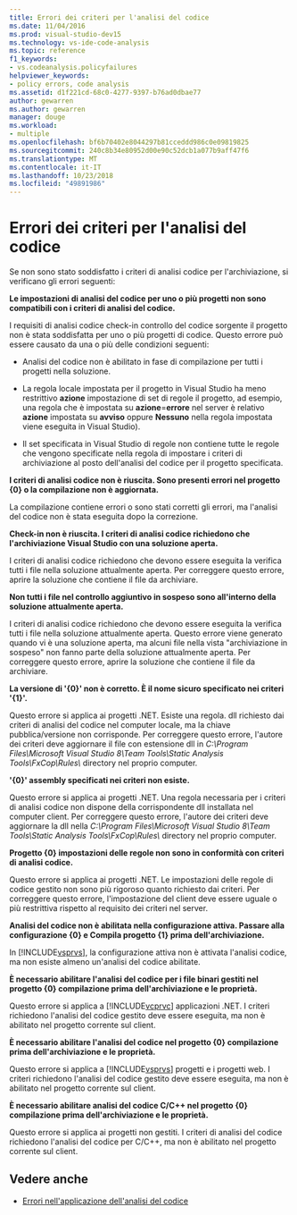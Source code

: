 ```yaml
---
title: Errori dei criteri per l'analisi del codice
ms.date: 11/04/2016
ms.prod: visual-studio-dev15
ms.technology: vs-ide-code-analysis
ms.topic: reference
f1_keywords:
- vs.codeanalysis.policyfailures
helpviewer_keywords:
- policy errors, code analysis
ms.assetid: d1f221cd-68c0-4277-9397-b76ad0dbae77
author: gewarren
ms.author: gewarren
manager: douge
ms.workload:
- multiple
ms.openlocfilehash: bf6b70402e8044297b81cceddd986c0e09819825
ms.sourcegitcommit: 240c8b34e80952d00e90c52dcb1a077b9aff47f6
ms.translationtype: MT
ms.contentlocale: it-IT
ms.lasthandoff: 10/23/2018
ms.locfileid: "49891986"
---
```

# <a name="code-analysis-policy-errors"></a>Errori dei criteri per l'analisi del codice

Se non sono stato soddisfatto i criteri di analisi codice per l'archiviazione, si verificano gli errori seguenti:

**Le impostazioni di analisi del codice per uno o più progetti non sono compatibili con i criteri di analisi del codice.**

I requisiti di analisi codice check-in controllo del codice sorgente il progetto non è stata soddisfatta per uno o più progetti di codice. Questo errore può essere causato da una o più delle condizioni seguenti:

- Analisi del codice non è abilitato in fase di compilazione per tutti i progetti nella soluzione.

- La regola locale impostata per il progetto in Visual Studio ha meno restrittivo **azione** impostazione di set di regole il progetto, ad esempio, una regola che è impostata su **azione**=**errore** nel server è relativo **azione** impostata su **avviso** oppure **Nessuno** nella regola impostata viene eseguita in Visual Studio).

- Il set specificata in Visual Studio di regole non contiene tutte le regole che vengono specificate nella regola di impostare i criteri di archiviazione al posto dell'analisi del codice per il progetto specificata.

**I criteri di analisi codice non è riuscita. Sono presenti errori nel progetto {0} o la compilazione non è aggiornata.**

La compilazione contiene errori o sono stati corretti gli errori, ma l'analisi del codice non è stata eseguita dopo la correzione.

**Check-in non è riuscita. I criteri di analisi codice richiedono che l'archiviazione Visual Studio con una soluzione aperta.**

I criteri di analisi codice richiedono che devono essere eseguita la verifica tutti i file nella soluzione attualmente aperta. Per correggere questo errore, aprire la soluzione che contiene il file da archiviare.

**Non tutti i file nel controllo aggiuntivo in sospeso sono all'interno della soluzione attualmente aperta.**

I criteri di analisi codice richiedono che devono essere eseguita la verifica tutti i file nella soluzione attualmente aperta. Questo errore viene generato quando vi è una soluzione aperta, ma alcuni file nella vista "archiviazione in sospeso" non fanno parte della soluzione attualmente aperta. Per correggere questo errore, aprire la soluzione che contiene il file da archiviare.

**La versione di '{0}' non è corretto. È il nome sicuro specificato nei criteri '{1}'.**

Questo errore si applica ai progetti .NET. Esiste una regola. dll richiesto dai criteri di analisi del codice nel computer locale, ma la chiave pubblica/versione non corrisponde. Per correggere questo errore, l'autore dei criteri deve aggiornare il file con estensione dll in *C:\Program Files\Microsoft Visual Studio 8\Team Tools\Static Analysis Tools\FxCop\Rules\\*  directory nel proprio computer.

**'{0}' assembly specificati nei criteri non esiste.**

Questo errore si applica ai progetti .NET. Una regola necessaria per i criteri di analisi codice non dispone della corrispondente dll installata nel computer client. Per correggere questo errore, l'autore dei criteri deve aggiornare la dll nella *C:\Program Files\Microsoft Visual Studio 8\Team Tools\Static Analysis Tools\FxCop\Rules\\*  directory nel proprio computer.

**Progetto {0} impostazioni delle regole non sono in conformità con criteri di analisi codice.**

Questo errore si applica ai progetti .NET. Le impostazioni delle regole di codice gestito non sono più rigoroso quanto richiesto dai criteri. Per correggere questo errore, l'impostazione del client deve essere uguale o più restrittiva rispetto al requisito dei criteri nel server.

**Analisi del codice non è abilitata nella configurazione attiva. Passare alla configurazione {0} e Compila progetto {1} prima dell'archiviazione.**

In [!INCLUDE[vsprvs](../code-quality/includes/vsprvs_md.md)], la configurazione attiva non è attivata l'analisi codice, ma non esiste almeno un'analisi del codice abilitate.

**È necessario abilitare l'analisi del codice per i file binari gestiti nel progetto {0} compilazione prima dell'archiviazione e le proprietà.**

Questo errore si applica a [!INCLUDE[vcprvc](../code-quality/includes/vcprvc_md.md)] applicazioni .NET. I criteri richiedono l'analisi del codice gestito deve essere eseguita, ma non è abilitato nel progetto corrente sul client.

**È necessario abilitare l'analisi del codice nel progetto {0} compilazione prima dell'archiviazione e le proprietà.**

Questo errore si applica a [!INCLUDE[vsprvs](../code-quality/includes/vsprvs_md.md)] progetti e i progetti web. I criteri richiedono l'analisi del codice gestito deve essere eseguita, ma non è abilitato nel progetto corrente sul client.

**È necessario abilitare analisi del codice C/C++ nel progetto {0} compilazione prima dell'archiviazione e le proprietà.**

Questo errore si applica ai progetti non gestiti. I criteri di analisi del codice richiedono l'analisi del codice per C/C++, ma non è abilitato nel progetto corrente sul client.

## <a name="see-also"></a>Vedere anche

- [Errori nell'applicazione dell'analisi del codice](../code-quality/code-analysis-application-errors.md)